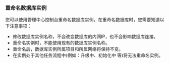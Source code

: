 ### 重命名数据库实例
您可以使用管理中心控制台重命名数据库实例，在重命名数据库时，您需要知道以下注意事项：
* 修改数据库实例名称，不会改变数据库的内网IP，也不会影响数据库连接。
* 重命名实例时，不能使用现有的数据库实例名称。
* 重命名后，数据库实例所属项目和所属网络将保持不变。
* 在实例处于其他任务流程中(例如：升级中、初始化中 等)将无法重命名实例。  
